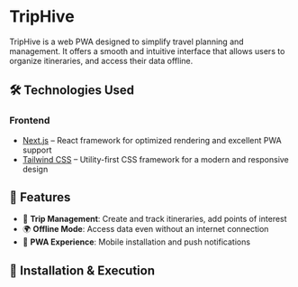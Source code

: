# TripHive 

TripHive is a web PWA designed to simplify travel planning and management. It offers a smooth and intuitive interface that allows users to organize itineraries, and access their data offline.

## 🛠️ Technologies Used

### Frontend
- [Next.js](https://nextjs.org/) – React framework for optimized rendering and excellent PWA support
- [Tailwind CSS](https://tailwindcss.com/) – Utility-first CSS framework for a modern and responsive design

## 📌 Features
- 📍 **Trip Management**: Create and track itineraries, add points of interest  
- 🌍 **Offline Mode**: Access data even without an internet connection  
- 📱 **PWA Experience**: Mobile installation and push notifications  

## 🚀 Installation & Execution

